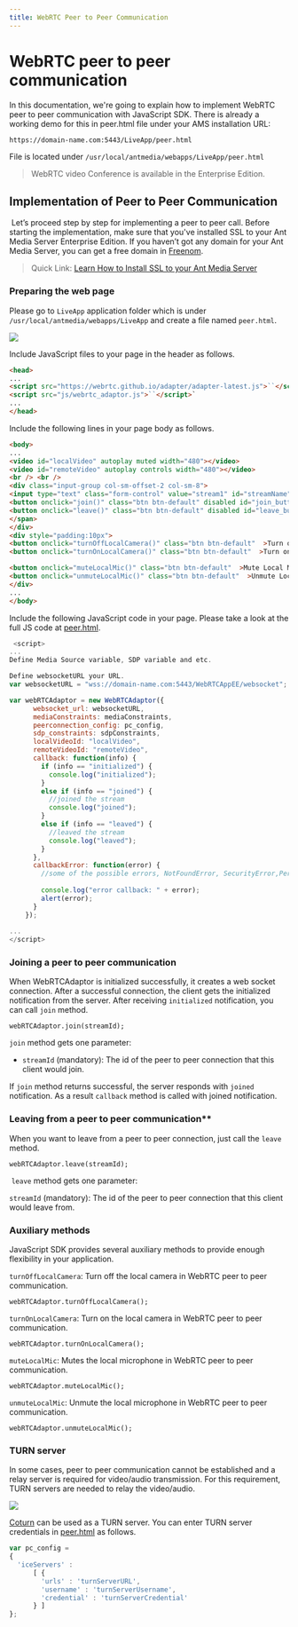```yaml
---
title: WebRTC Peer to Peer Communication
---
```

# WebRTC peer to peer communication

In this documentation, we're going to explain how to implement WebRTC peer to peer communication with JavaScript SDK. There is already a working demo for this in peer.html file under your AMS installation URL:

    https://domain-name.com:5443/LiveApp/peer.html

File is located under ```/usr/local/antmedia/webapps/LiveApp/peer.html```

> WebRTC video Conference is available in the Enterprise Edition.

## Implementation of Peer to Peer Communication

 Let’s proceed step by step for implementing a peer to peer call. Before starting the implementation, make sure that you've installed SSL to your Ant Media Server Enterprise Edition. If you haven’t got any domain for your Ant Media Server, you can get a free domain in [Freenom](https://www.freenom.com/).

> Quick Link: [Learn How to Install SSL to your Ant Media Server](/v1/docs/setting-up-ssl)

### Preparing the web page

Please go to ```LiveApp``` application folder which is under ```/usr/local/antmedia/webapps/LiveApp``` and create a file named ```peer.html```.

![](@site/static/img/image-1645111368769.png)

Include JavaScript files to your page in the header as follows.

```html
<head>
...
<script src="https://webrtc.github.io/adapter/adapter-latest.js">``</script>`
<script src="js/webrtc_adaptor.js">``</script>`
...
</head>
```

Include the following lines in your page body as follows.

```html
<body>
...
<video id="localVideo" autoplay muted width="480"></video>
<video id="remoteVideo" autoplay controls width="480"></video>
<br /> <br />
<div class="input-group col-sm-offset-2 col-sm-8">
<input type="text" class="form-control" value="stream1" id="streamName" placeholder="Type stream name"> <span class="input-group-btn">
<button onclick="join()" class="btn btn-default" disabled id="join_button">Join</button>
<button onclick="leave()" class="btn btn-default" disabled id="leave_button">Leave</button>
</span>
</div>
<div style="padding:10px">
<button onclick="turnOffLocalCamera()" class="btn btn-default"  >Turn off Camera</button>
<button onclick="turnOnLocalCamera()" class="btn btn-default"  >Turn on Camera</button>

<button onclick="muteLocalMic()" class="btn btn-default"  >Mute Local Mic</button>
<button onclick="unmuteLocalMic()" class="btn btn-default"  >Unmute Local Mic</button>
</div>
...
</body>
```

Include the following JavaScript code in your page. Please take a look at the full JS code at [peer.html](https://github.com/ant-media/StreamApp/blob/master/src/main/webapp/peer.html).

```js
 <script>
...
Define Media Source variable, SDP variable and etc.

Define websocketURL your URL.
var websocketURL = "wss://domain-name.com:5443/WebRTCAppEE/websocket";

var webRTCAdaptor = new WebRTCAdaptor({
      websocket_url: websocketURL,
      mediaConstraints: mediaConstraints,
      peerconnection_config: pc_config,
      sdp_constraints: sdpConstraints,
      localVideoId: "localVideo",
      remoteVideoId: "remoteVideo",
      callback: function(info) {
        if (info == "initialized") {
          console.log("initialized");
        }
        else if (info == "joined") {
          //joined the stream
          console.log("joined");
        }
        else if (info == "leaved") {
          //leaved the stream
          console.log("leaved");
        }
      },
      callbackError: function(error) {
        //some of the possible errors, NotFoundError, SecurityError,PermissionDeniedError
        
        console.log("error callback: " + error);
        alert(error);
      }
    });
  
...
</script>
```

### Joining a peer to peer communication

When WebRTCAdaptor is initialized successfully, it creates a web socket connection. After a successful connection, the client gets the initialized notification from the server. After receiving ```initialized``` notification, you can call ```join``` method.

    webRTCAdaptor.join(streamId);

```join``` method gets one parameter:

*   ```streamId``` (mandatory): The id of the peer to peer connection that this client would join.

If ```join``` method returns successful, the server responds with ```joined``` notification. As a result ```callback``` method is called with joined notification.

### Leaving from a peer to peer communication**

When you want to leave from a peer to peer connection, just call the ```leave``` method.

    webRTCAdaptor.leave(streamId);

 ```leave``` method gets one parameter:

```streamId``` (mandatory): The id of the peer to peer connection that this client would leave from.

### Auxiliary methods

JavaScript SDK provides several auxiliary methods to provide enough flexibility in your application.

```turnOffLocalCamera```: Turn off the local camera in WebRTC peer to peer communication.

    webRTCAdaptor.turnOffLocalCamera();

```turnOnLocalCamera```: Turn on the local camera in WebRTC peer to peer communication.

    webRTCAdaptor.turnOnLocalCamera();

```muteLocalMic```: Mutes the local microphone in WebRTC peer to peer communication.

    webRTCAdaptor.muteLocalMic();

```unmuteLocalMic```: Unmute the local microphone in WebRTC peer to peer communication.

    webRTCAdaptor.unmuteLocalMic();

### TURN server

In some cases, peer to peer communication cannot be established and a relay server is required for video/audio transmission. For this requirement, TURN servers are needed to relay the video/audio.

![](@site/static/img/dataPathways.png)

[Coturn](https://github.com/coturn/coturn) can be used as a TURN server. You can enter TURN server credentials in [peer.html](https://github.com/ant-media/StreamApp/blob/master/src/main/webapp/peer.html) as follows.

```js
var pc_config =
{
  'iceServers' : 
      [ {
        'urls' : 'turnServerURL',
        'username' : 'turnServerUsername',
        'credential' : 'turnServerCredential'
      } ]
};
```